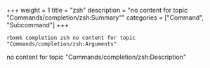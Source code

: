 +++
weight = 1
title = "zsh"
description = "no content for topic \"Commands/completion/zsh:Summary\""
categories = ["Command", "Subcommand"]
+++

`rbxmk completion zsh no content for topic "Commands/completion/zsh:Arguments"
`

no content for topic "Commands/completion/zsh:Description"
